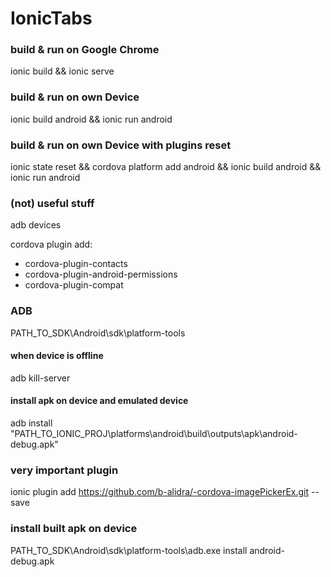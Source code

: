 # IonicTabs

### build & run on Google Chrome
ionic build && ionic serve

### build & run on own Device
ionic build android && ionic run android

### build & run on own Device with plugins reset
ionic state reset && cordova platform add android && ionic build android && ionic run android

### (not) useful stuff

adb devices

cordova plugin add:
  - cordova-plugin-contacts
  - cordova-plugin-android-permissions
  - cordova-plugin-compat

### ADB
PATH_TO_SDK\Android\sdk\platform-tools

#### when device is offline
adb kill-server

#### install apk on device and emulated device
adb install "PATH_TO_IONIC_PROJ\platforms\android\build\outputs\apk\android-debug.apk"


### very important plugin
ionic plugin add https://github.com/b-alidra/-cordova-imagePickerEx.git --save

### install built apk on device 
PATH_TO_SDK\Android\sdk\platform-tools\adb.exe install android-debug.apk
